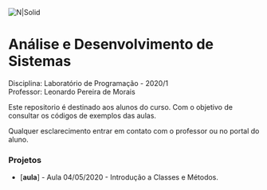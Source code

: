 ![N|Solid](https://www.go.senac.br/portal/assets/img/logo-senac.png)
# Análise e Desenvolvimento de Sistemas
Disciplina: Laboratório de Programação - 2020/1  
Professor: Leonardo Pereira de Morais

Este repositorio é destinado aos alunos do curso. 
Com o objetivo de consultar os códigos de exemplos das aulas.

Qualquer esclarecimento entrar em contato com o professor ou no portal do aluno.

### Projetos
* [**aula**] - Aula 04/05/2020 - Introdução a Classes e Métodos.
